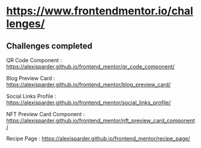 # https://www.frontendmentor.io/challenges/

## Challenges completed
QR Code Component : 
https://alexisparder.github.io/frontend_mentor/qr_code_component/

Blog Preview Card :
https://alexisparder.github.io/frontend_mentor/blog_preview_card/

Social Links Profile : 
https://alexisparder.github.io/frontend_mentor/social_links_profile/

NFT Preview Card Component :
https://alexisparder.github.io/frontend_mentor/nft_preview_card_component/

Recipe Page :
https://alexisparder.github.io/frontend_mentor/recipe_page/